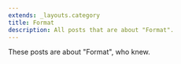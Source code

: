 ```yaml
---
extends: _layouts.category
title: Format
description: All posts that are about "Format".
---
```

          
These posts are about "Format", who knew.
          